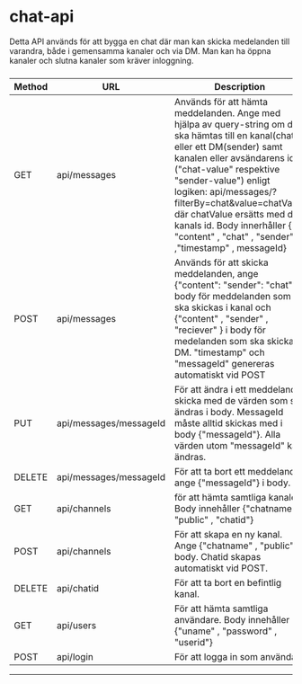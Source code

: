 # chat-api

Detta API används för att bygga en chat där man kan skicka medelanden till varandra, både i gemensamma kanaler och via DM. Man kan ha öppna kanaler och slutna kanaler som kräver inloggning.

###
| Method | URL | Description |
|--------|---|-------------|
| GET | api/messages | Används för att hämta meddelanden. Ange med hjälpa av query-string om det ska hämtas till en kanal(chat) eller ett DM(sender) samt kanalen eller avsändarens id ("chat-value" respektive "sender-value") enligt logiken: api/messages/?filterBy=chat&value=chatValue där chatValue ersätts med din kanals id. Body innerhåller { "content" , "chat" , "sender" ,"timestamp" , messageId}|
| POST | api/messages | Används för att skicka meddelanden, ange  {"content": "sender": "chat" } i body för meddelanden som ska skickas i kanal och {"content" , "sender" , "reciever" } i body för medelanden som ska skickas i DM. "timestamp" och "messageId" genereras automatiskt vid POST |
| PUT | api/messages/messageId | För att ändra i ett meddelande, skicka med de värden som ska ändras i body. MessageId måste alltid skickas med i body {"messageId"}. Alla värden utom "messageId" kan ändras.|
 |DELETE | api/messages/messageId | För att ta bort ett meddelande, ange {"messageId"} i body. |
| GET | api/channels | för att hämta samtliga kanaler. Body innehåller {"chatname" , "public" , "chatid"} |
| POST | api/channels | För att skapa en ny kanal. Ange {"chatname" , "public"} i body. Chatid skapas automatiskt vid POST. |
| DELETE | api/chatid| För att ta bort en befintlig kanal. |
| GET |api/users| För att hämta samtliga användare. Body innehåller {"uname" , "password" , "userid"} |
| POST |api/login | För att logga in som användare |
----------------------------------------

